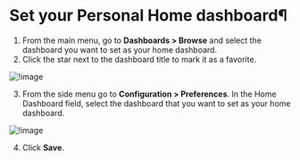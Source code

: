 # Set your Personal Home dashboard¶

1. From the main menu, go to  **Dashboards > Browse** and select the dashboard you want to set as your home dashboard.
2. Click the  star next to the dashboard title to mark it as a favorite.

![!image](../../_images/PMM_click_to_add_favorite_dashboard.png)

3. From the side menu go to **Configuration > Preferences**. In the Home Dashboard field, select the dashboard that you want to set as your home dashboard.

![!image](../../_images/PMM_set_home_dashboard.png)

4. Click **Save**.


